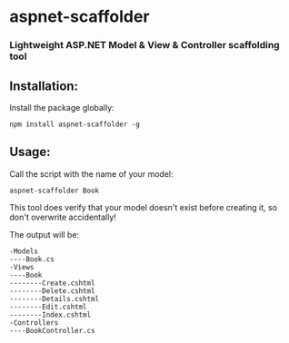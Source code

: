 # aspnet-scaffolder
### Lightweight ASP.NET Model &amp; View &amp; Controller scaffolding tool


## Installation:

Install the package globally:

`npm install aspnet-scaffolder -g`

## Usage:

Call the script with the name of your model:

`aspnet-scaffolder Book`

This tool does verify that your model doesn't exist before creating it, so don't overwrite accidentally!

The output will be:

```
-Models
----Book.cs
-Views
----Book
--------Create.cshtml
--------Delete.cshtml
--------Details.cshtml
--------Edit.cshtml
--------Index.cshtml
-Controllers
----BookController.cs
```
